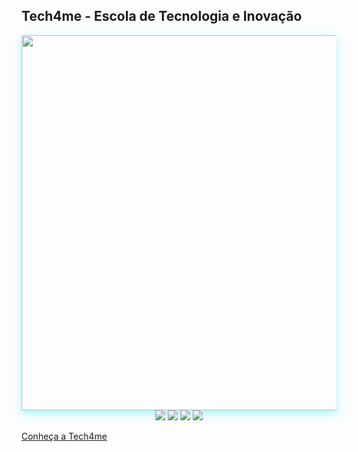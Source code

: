 ## Tech4me - Escola de Tecnologia e Inovação

<img src="https://www.tech4me.com.br/img/foto_sede_tech4me_03.jpg" style="max-width: 100%; width: 600px; display: block; margin: auto; box-shadow: 0 4px 8px 0 rgba(0, 229, 255, 0.2), 0 6px 20px 0 rgba(0, 229, 255, 0.2);">

<div align="center"> 
  <a href="https://www.youtube.com/channel/UCXgDUn-KjAZ1AKs8X2OzR5w" target="_blank"><img src="https://img.shields.io/badge/YouTube-FF0000?style=for-the-badge&logo=youtube&logoColor=white" target="_blank"></a>
  <a href="https://www.instagram.com/tech4me_br/" target="_blank"><img src="https://img.shields.io/badge/-Instagram-%23E4405F?style=for-the-badge&logo=instagram&logoColor=white" target="_blank"></a>
  <a href = "mailto:gustavoestevesr@gmail.com"><img src="https://img.shields.io/badge/-Gmail-%23333?style=for-the-badge&logo=gmail&logoColor=white" target="_blank"></a>
  <a href="https://br.linkedin.com/company/tech4mebr" target="_blank"><img src="https://img.shields.io/badge/-LinkedIn-%230077B5?style=for-the-badge&logo=linkedin&logoColor=white" target="_blank"></a> 
</div>
  

[Conheça a Tech4me](https://www.tech4me.com.br/quem-somos)

